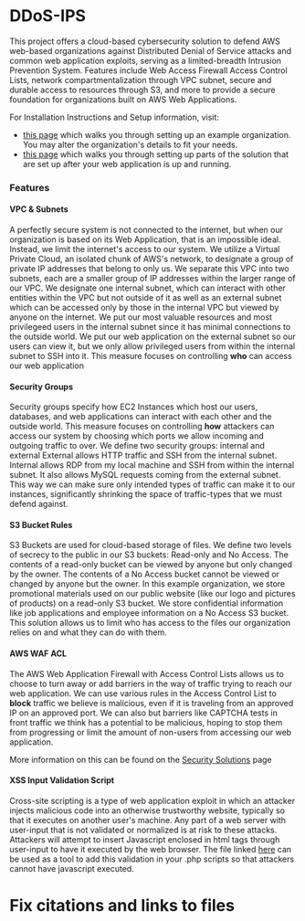 # DDoS-IPS
This project offers a cloud-based cybersecurity solution to defend AWS web-based organizations against Distributed Denial of Service attacks and common web application exploits, serving as a limited-breadth Intrusion Prevention System. Features include Web Access Firewall Access Control Lists, network compartmentalization through VPC subnet, secure and durable access to resources through S3, and more to provide a secure foundation for organizations built on AWS Web Applications.

For Installation Instructions and Setup information, visit:
* [this page](https://github.com/shselbst/DDoS-IPS/wiki/Organization-Deployment) which walks you through setting up an example organization. You may alter the organization's details to fit your needs.
* [this page](https://github.com/shselbst/DDoS-IPS/wiki/Security-Solution) which walks you through setting up parts of the solution that are set up after your web application is up and running.


### Features
#### VPC & Subnets
A perfectly secure system is not connected to the internet, but when our organization is based on its Web Application, that is an impossible ideal. Instead, we limit the internet's access to our system. 
We utilize a Virtual Private Cloud, an isolated chunk of AWS's network, to designate a group of private IP addresses that belong to only us. 
We separate this VPC into two subnets, each are a smaller group of IP addresses within the larger range of our VPC. We designate one internal subnet, which can interact with other entities within the VPC but not outside of it as well as an external subnet which can be accessed only by those in the internal VPC but viewed by anyone on the internet.
We put our most valuable resources and most privilegeed users in the internal subnet since it has minimal connections to the outside world.
We put our web application on the external subnet so our users can view it, but we only allow privileged users from within the internal subnet to SSH into it. 
This measure focuses on controlling **who** can access our web application

#### Security Groups
Security groups specify how EC2 Instances which host our users, databases, and web applications can interact with each other and the outside world. 
This measure focuses on controlling **how** attackers can access our system by choosing which ports we allow incoming and outgoing traffic to over.
We define two security groups: internal and external
External allows HTTP traffic and SSH from the internal subnet.
Internal allows RDP from my local machine and SSH from within the internal subnet. It also allows MySQL requests coming from the external subnet.
This way we can make sure only intended types of traffic can make it to our instances, significantly shrinking the space of traffic-types that we must defend against.

#### S3 Bucket Rules
S3 Buckets are used for cloud-based storage of files. 
We define two levels of secrecy to the public in our S3 buckets: Read-only and No Access. The contents of a read-only bucket can be viewed by anyone but only changed by the owner. The contents of a No Access bucket cannot be viewed or changed by anyone but the owner.
In this example organization, we store promotional materials used on our public website (like our logo and pictures of products) on a read-only S3 bucket. We store confidential information like job applications and employee information on a No Access S3 bucket.
This solution allows us to limit who has access to the files our organization relies on and what they can do with them.

#### AWS WAF ACL
The AWS Web Application Firewall with Access Control Lists allows us to choose to turn away or add barriers in the way of traffic trying to reach our web application.
We can use various rules in the Access Control List to **block** traffic we believe is malicious, even if it is traveling from an approved IP on an approved port. 
We can also but barriers like CAPTCHA tests in front traffic we think has a potential to be malicious, hoping to stop them from progressing or limit the amount of non-users from accessing our web application.

More information on this can be found on the [Security Solutions](https://github.com/shselbst/DDoS-IPS/wiki/Security-Solution) page
#### XSS Input Validation Script
Cross-site scripting is a type of web application exploit in which an attacker injects malicious code into an otherwise trustworthy website, typically so that it executes on another user's machine. 
Any part of a web server with user-input that is not validated or normalized is at risk to these attacks. 
Attackers will attempt to insert Javascript enclosed in html tags through user-input to have it executed by the web browser. 
The file linked [here](https://github.com/shselbst/DDoS-IPS/blob/main/xss_sol.sh) can be used as a tool to add this validation in your .php scripts so that attackers cannot have javascript executed. 

# Fix citations and links to files
